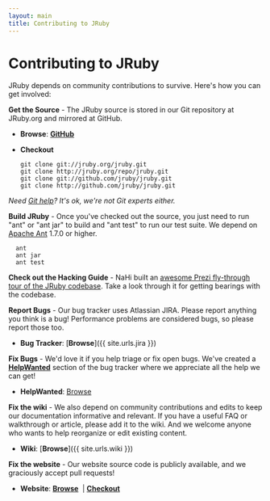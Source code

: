 ```yaml
---
layout: main
title: Contributing to JRuby
---
```

# Contributing to JRuby
  
JRuby depends on community contributions to survive. Here's how you can get involved:

**Get the Source** - The JRuby source is stored in our Git repository at JRuby.org and mirrored at GitHub.

- **Browse**: [**GitHub**](http://github.com/jruby/jruby)
- **Checkout**

      git clone git://jruby.org/jruby.git
      git clone http://jruby.org/repo/jruby.git
      git clone git://github.com/jruby/jruby.git
      git clone http://github.com/jruby/jruby.git

*Need [Git help](http://git-scm.com/)? It's ok, we're not Git experts either.*

**Build JRuby** - Once you've checked out the source, you just need to run &quot;ant&quot;&nbsp;or &quot;ant jar&quot;&nbsp;to build and &quot;ant test&quot;&nbsp;to run our test suite. We depend on <a href="http://ant.apache.org/">Apache Ant</a> 1.7.0 or higher.

      ant
      ant jar
      ant test

**Check out the Hacking Guide** - NaHi built an [awesome Prezi fly-through tour of the JRuby codebase][prezi]. Take a look through it for getting bearings with the codebase.

**Report Bugs** - Our bug tracker uses Atlassian JIRA. Please report anything you think is a bug! Performance problems are considered bugs, so please report those too.

- **Bug Tracker**: [**Browse**]({{ site.urls.jira }})

**Fix Bugs** - We'd love it if you help triage or fix open bugs. We've created a [**HelpWanted**][helpwanted] section of the bug tracker where we appreciate all the help we can get!

- **HelpWanted**: [Browse][helpwanted]

**Fix the wiki** - We also depend on community contributions and edits to keep our documentation informative and relevant. If you have a useful FAQ or walkthrough or article, please add it to the wiki. And we welcome anyone who wants to help reorganize or edit existing content.

- **Wiki**: [**Browse**]({{ site.urls.wiki }})

**Fix the website** - Our website source code is publicly available, and we graciously accept pull requests!

- **Website**: [**Browse**](http://github.com/jruby/jruby.github.com) &nbsp;|&nbsp;[**Checkout**](git://github.com/jruby/jruby.github.com.git)

[helpwanted]: http://bit.ly/jruby-help-wanted
[prezi]: http://prezi.com/tsuouxb3z4ln/jruby-hacking-guide/
